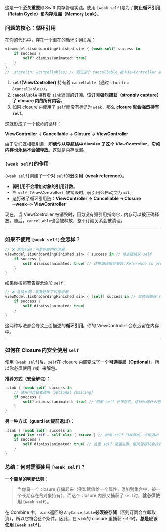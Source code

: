 这是一个**至关重要**的 Swift 内存管理实践。使用 `[weak self]`是为了**防止循环引用（Retain Cycle）和内存泄漏（Memory Leak）**。

### 问题的核心：循环引用

在你的代码中，存在一个潜在的循环引用关系：

```swift
viewModel.$isOnboardingFinished.sink { [weak self] success in
    if success {
        self?.dismiss(animated: true)
    }
}
// .store(in: &cancellables) // 假设这个 cancellable 被 ViewController 持有
```

1. **`self`(ViewController)** 持有着 `cancellable`（通过 `store(in: &cancellables)`）。
2. **`cancellable`** 持有着 `sink`返回的订阅，该订阅**强烈捕获（strongly capture）了 closure 内的所有内容**。
3. 如果 closure 内使用了 `self`而没有标记为 `weak`，那么 **closure 就会强烈持有 `self`**。

这就形成了一个致命的循环：

**ViewController → Cancellable → Closure → ViewController**

由于它们互相强引用，**即使你从导航栈中 dismiss 了这个 ViewController，它的内存也永远不会被释放**。这就是内存泄漏。

### `[weak self]`的作用

`[weak self]`创建了一个对 `self`的**弱引用（weak reference）**。

- **弱引用不会增加对象的引用计数**。
- 当 `self`（ViewController）被销毁时，弱引用会自动变为 `nil`。
- 这打破了循环引用链：**ViewController → Cancellable → Closure ─weak─> ViewController**

现在，当 ViewController 被销毁时，因为没有强引用指向它，内存可以被正确释放。随后，`cancellable`也会被释放，整个订阅关系会被清理。

------

### 如果不使用 `[weak self]`会怎样？

```swift
// ❌ 危险代码：可能导致内存泄漏
viewModel.$isOnboardingFinished.sink { success in // 隐式强捕获 self
    if success {
        self.dismiss(animated: true) // 这里编译器会警告：Reference to property 'dismiss' in closure requires explicit use of 'self' to make capture semantics explicit
    }
}
```

如果你按照警告提示添加 `self`：

```swift
// ❌ 危险代码：明确导致了内存泄漏
viewModel.$isOnboardingFinished.sink { [self] success in // 显式强捕获 self
    if success {
        self.dismiss(animated: true)
    }
}
```

这两种写法都会导致上面描述的**循环引用**。你的 ViewController 会永远留在内存中。

------

### 如何在 Closure 内安全使用 `self`

使用 `[weak self]`后，`self`在 closure 内部变成了一个**可选类型（Optional）**，所以你必须使用 `?`或 `!`来解包。

**推荐方式（安全解包）：**

```swift
.sink { [weak self] success in
    // 使用可选链式调用（optional chaining）
    if success {
        self?.dismiss(animated: true) // 如果 self 已不存在，这行代码什么也不会做
    }
}
```

**另一种方式（guard let 提前退出）：**

```swift
.sink { [weak self] success in
    guard let self = self else { return } // 如果 self 已被释放，立即退出
    if success {
        self.dismiss(animated: true) // 这里 self 是强引用，但闭包很快会执行完，循环被打破是暂时的，没问题
    }
}
```

### 总结：何时需要使用 `[weak self]`？

**一个简单的判断法则：**

> 当你将一个 closure 存储起来（例如赋值给一个属性、添加到集合中、被一个长期存在的对象持有），而这个 closure 内部又捕获了 `self`时，**就必须使用 `[weak self]`**。

在 Combine 中，`.sink`返回的 `AnyCancellable`**必须被存储**（否则订阅会立即取消），所以它符合这个条件。因此，在 `sink`的 closure 里捕获 `self`时，**总是应该使用 `[weak self]`**。